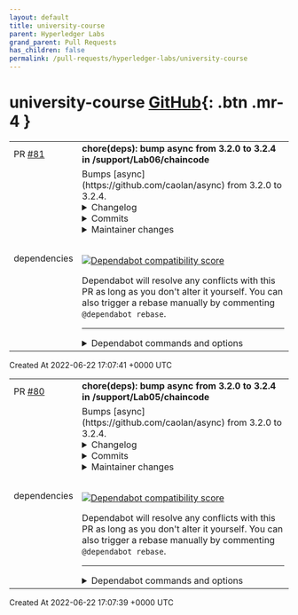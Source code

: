 ```yaml
---
layout: default
title: university-course
parent: Hyperledger Labs
grand_parent: Pull Requests
has_children: false
permalink: /pull-requests/hyperledger-labs/university-course
---
```


# university-course <span class="fs-3 right-align">[GitHub](https://github.com/hyperledger-labs/university-course){: .btn .mr-4 }</span>


<div>
    <table>
        <tr>
            <td>
                PR <a href="https://github.com/hyperledger-labs/university-course/pull/81" class=".btn">#81</a>
            </td>
            <td>
                <b>
                    chore(deps): bump async from 3.2.0 to 3.2.4 in /support/Lab06/chaincode
                </b>
            </td>
        </tr>
        <tr>
            <td>
                <span class="chip">dependencies</span>
            </td>
            <td>
                Bumps [async](https://github.com/caolan/async) from 3.2.0 to 3.2.4.
<details>
<summary>Changelog</summary>
<p><em>Sourced from <a href="https://github.com/caolan/async/blob/master/CHANGELOG.md">async's changelog</a>.</em></p>
<blockquote>
<h1>v3.2.4</h1>
<ul>
<li>Fix a bug in <code>priorityQueue</code> where it didn't wait for the result. (<a href="https://github-redirect.dependabot.com/caolan/async/issues/1725">#1725</a>)</li>
<li>Fix a bug where <code>unshiftAsync</code> was included in <code>priorityQueue</code>. (<a href="https://github-redirect.dependabot.com/caolan/async/issues/1790">#1790</a>)</li>
</ul>
<h1>v3.2.3</h1>
<ul>
<li>Fix bugs in comment parsing in <code>autoInject</code>. (<a href="https://github-redirect.dependabot.com/caolan/async/issues/1767">#1767</a>, <a href="https://github-redirect.dependabot.com/caolan/async/issues/1780">#1780</a>)</li>
</ul>
<h1>v3.2.2</h1>
<ul>
<li>Fix potential prototype pollution exploit</li>
</ul>
<h1>v3.2.1</h1>
<ul>
<li>Use <code>queueMicrotask</code> if available to the environment (<a href="https://github-redirect.dependabot.com/caolan/async/issues/1761">#1761</a>)</li>
<li>Minor perf improvement in <code>priorityQueue</code> (<a href="https://github-redirect.dependabot.com/caolan/async/issues/1727">#1727</a>)</li>
<li>More examples in documentation (<a href="https://github-redirect.dependabot.com/caolan/async/issues/1726">#1726</a>)</li>
<li>Various doc fixes (<a href="https://github-redirect.dependabot.com/caolan/async/issues/1708">#1708</a>, <a href="https://github-redirect.dependabot.com/caolan/async/issues/1712">#1712</a>, <a href="https://github-redirect.dependabot.com/caolan/async/issues/1717">#1717</a>, <a href="https://github-redirect.dependabot.com/caolan/async/issues/1740">#1740</a>, <a href="https://github-redirect.dependabot.com/caolan/async/issues/1739">#1739</a>, <a href="https://github-redirect.dependabot.com/caolan/async/issues/1749">#1749</a>, <a href="https://github-redirect.dependabot.com/caolan/async/issues/1756">#1756</a>)</li>
<li>Improved test coverage (<a href="https://github-redirect.dependabot.com/caolan/async/issues/1754">#1754</a>)</li>
</ul>
</blockquote>
</details>
<details>
<summary>Commits</summary>
<ul>
<li><a href="https://github.com/caolan/async/commit/f3ab51af76ca87ebe3ec67b3dd6dec4959e04816"><code>f3ab51a</code></a> Version 3.2.4</li>
<li><a href="https://github.com/caolan/async/commit/7ea2cec7398b33a15daf5c3bd9bda6ae78caf297"><code>7ea2cec</code></a> Update built files</li>
<li><a href="https://github.com/caolan/async/commit/bef7befc734e4b712ab6ffc82463cc40c1037056"><code>bef7bef</code></a> update changelog</li>
<li><a href="https://github.com/caolan/async/commit/03eeab36ae5a0454bbf67b881f087692e0b7c7e4"><code>03eeab3</code></a> Bump yargs from 17.4.1 to 17.5.1 (<a href="https://github-redirect.dependabot.com/caolan/async/issues/1843">#1843</a>)</li>
<li><a href="https://github.com/caolan/async/commit/387efcf80f5b2c454effd2a64c75ff3c634ec3bd"><code>387efcf</code></a> Bump eslint from 8.14.0 to 8.17.0 (<a href="https://github-redirect.dependabot.com/caolan/async/issues/1849">#1849</a>)</li>
<li><a href="https://github.com/caolan/async/commit/131225a8c82fda93010b8b82da46e9a23b6b1816"><code>131225a</code></a> Bump karma from 6.3.19 to 6.3.20 (<a href="https://github-redirect.dependabot.com/caolan/async/issues/1844">#1844</a>)</li>
<li><a href="https://github.com/caolan/async/commit/4cfa89cb240d9748d5bfee0656fbed08cf80cc10"><code>4cfa89c</code></a> Bump eslint from 8.14.0 to 8.16.0 (<a href="https://github-redirect.dependabot.com/caolan/async/issues/1845">#1845</a>)</li>
<li><a href="https://github.com/caolan/async/commit/90e940cbb5a051db7c2a28169769f97eef99fdd6"><code>90e940c</code></a> Bump rollup from 2.71.1 to 2.75.5 (<a href="https://github-redirect.dependabot.com/caolan/async/issues/1846">#1846</a>)</li>
<li><a href="https://github.com/caolan/async/commit/dd72cf5f614bcf2b08ae2678f6e8ffbd28136804"><code>dd72cf5</code></a> Bump <code>@​babel/eslint-parser</code> from 7.17.0 to 7.18.2 (<a href="https://github-redirect.dependabot.com/caolan/async/issues/1847">#1847</a>)</li>
<li><a href="https://github.com/caolan/async/commit/4ae026e8da11f817f274f264dd3a9ec7ef3307c5"><code>4ae026e</code></a> Bump babel-minify from 0.5.1 to 0.5.2 (<a href="https://github-redirect.dependabot.com/caolan/async/issues/1848">#1848</a>)</li>
<li>Additional commits viewable in <a href="https://github.com/caolan/async/compare/v3.2.0...v3.2.4">compare view</a></li>
</ul>
</details>
<details>
<summary>Maintainer changes</summary>
<p>This version was pushed to npm by <a href="https://www.npmjs.com/~hargasinski">hargasinski</a>, a new releaser for async since your current version.</p>
</details>
<br />


[![Dependabot compatibility score](https://dependabot-badges.githubapp.com/badges/compatibility_score?dependency-name=async&package-manager=npm_and_yarn&previous-version=3.2.0&new-version=3.2.4)](https://docs.github.com/en/github/managing-security-vulnerabilities/about-dependabot-security-updates#about-compatibility-scores)

Dependabot will resolve any conflicts with this PR as long as you don't alter it yourself. You can also trigger a rebase manually by commenting `@dependabot rebase`.

[//]: # (dependabot-automerge-start)
[//]: # (dependabot-automerge-end)

---

<details>
<summary>Dependabot commands and options</summary>
<br />

You can trigger Dependabot actions by commenting on this PR:
- `@dependabot rebase` will rebase this PR
- `@dependabot recreate` will recreate this PR, overwriting any edits that have been made to it
- `@dependabot merge` will merge this PR after your CI passes on it
- `@dependabot squash and merge` will squash and merge this PR after your CI passes on it
- `@dependabot cancel merge` will cancel a previously requested merge and block automerging
- `@dependabot reopen` will reopen this PR if it is closed
- `@dependabot close` will close this PR and stop Dependabot recreating it. You can achieve the same result by closing it manually
- `@dependabot ignore this major version` will close this PR and stop Dependabot creating any more for this major version (unless you reopen the PR or upgrade to it yourself)
- `@dependabot ignore this minor version` will close this PR and stop Dependabot creating any more for this minor version (unless you reopen the PR or upgrade to it yourself)
- `@dependabot ignore this dependency` will close this PR and stop Dependabot creating any more for this dependency (unless you reopen the PR or upgrade to it yourself)
- `@dependabot use these labels` will set the current labels as the default for future PRs for this repo and language
- `@dependabot use these reviewers` will set the current reviewers as the default for future PRs for this repo and language
- `@dependabot use these assignees` will set the current assignees as the default for future PRs for this repo and language
- `@dependabot use this milestone` will set the current milestone as the default for future PRs for this repo and language

You can disable automated security fix PRs for this repo from the [Security Alerts page](https://github.com/hyperledger-labs/university-course/network/alerts).

</details>
            </td>
        </tr>
    </table>
    <div class="right-align">
        Created At 2022-06-22 17:07:41 +0000 UTC
    </div>
</div>

<div>
    <table>
        <tr>
            <td>
                PR <a href="https://github.com/hyperledger-labs/university-course/pull/80" class=".btn">#80</a>
            </td>
            <td>
                <b>
                    chore(deps): bump async from 3.2.0 to 3.2.4 in /support/Lab05/chaincode
                </b>
            </td>
        </tr>
        <tr>
            <td>
                <span class="chip">dependencies</span>
            </td>
            <td>
                Bumps [async](https://github.com/caolan/async) from 3.2.0 to 3.2.4.
<details>
<summary>Changelog</summary>
<p><em>Sourced from <a href="https://github.com/caolan/async/blob/master/CHANGELOG.md">async's changelog</a>.</em></p>
<blockquote>
<h1>v3.2.4</h1>
<ul>
<li>Fix a bug in <code>priorityQueue</code> where it didn't wait for the result. (<a href="https://github-redirect.dependabot.com/caolan/async/issues/1725">#1725</a>)</li>
<li>Fix a bug where <code>unshiftAsync</code> was included in <code>priorityQueue</code>. (<a href="https://github-redirect.dependabot.com/caolan/async/issues/1790">#1790</a>)</li>
</ul>
<h1>v3.2.3</h1>
<ul>
<li>Fix bugs in comment parsing in <code>autoInject</code>. (<a href="https://github-redirect.dependabot.com/caolan/async/issues/1767">#1767</a>, <a href="https://github-redirect.dependabot.com/caolan/async/issues/1780">#1780</a>)</li>
</ul>
<h1>v3.2.2</h1>
<ul>
<li>Fix potential prototype pollution exploit</li>
</ul>
<h1>v3.2.1</h1>
<ul>
<li>Use <code>queueMicrotask</code> if available to the environment (<a href="https://github-redirect.dependabot.com/caolan/async/issues/1761">#1761</a>)</li>
<li>Minor perf improvement in <code>priorityQueue</code> (<a href="https://github-redirect.dependabot.com/caolan/async/issues/1727">#1727</a>)</li>
<li>More examples in documentation (<a href="https://github-redirect.dependabot.com/caolan/async/issues/1726">#1726</a>)</li>
<li>Various doc fixes (<a href="https://github-redirect.dependabot.com/caolan/async/issues/1708">#1708</a>, <a href="https://github-redirect.dependabot.com/caolan/async/issues/1712">#1712</a>, <a href="https://github-redirect.dependabot.com/caolan/async/issues/1717">#1717</a>, <a href="https://github-redirect.dependabot.com/caolan/async/issues/1740">#1740</a>, <a href="https://github-redirect.dependabot.com/caolan/async/issues/1739">#1739</a>, <a href="https://github-redirect.dependabot.com/caolan/async/issues/1749">#1749</a>, <a href="https://github-redirect.dependabot.com/caolan/async/issues/1756">#1756</a>)</li>
<li>Improved test coverage (<a href="https://github-redirect.dependabot.com/caolan/async/issues/1754">#1754</a>)</li>
</ul>
</blockquote>
</details>
<details>
<summary>Commits</summary>
<ul>
<li><a href="https://github.com/caolan/async/commit/f3ab51af76ca87ebe3ec67b3dd6dec4959e04816"><code>f3ab51a</code></a> Version 3.2.4</li>
<li><a href="https://github.com/caolan/async/commit/7ea2cec7398b33a15daf5c3bd9bda6ae78caf297"><code>7ea2cec</code></a> Update built files</li>
<li><a href="https://github.com/caolan/async/commit/bef7befc734e4b712ab6ffc82463cc40c1037056"><code>bef7bef</code></a> update changelog</li>
<li><a href="https://github.com/caolan/async/commit/03eeab36ae5a0454bbf67b881f087692e0b7c7e4"><code>03eeab3</code></a> Bump yargs from 17.4.1 to 17.5.1 (<a href="https://github-redirect.dependabot.com/caolan/async/issues/1843">#1843</a>)</li>
<li><a href="https://github.com/caolan/async/commit/387efcf80f5b2c454effd2a64c75ff3c634ec3bd"><code>387efcf</code></a> Bump eslint from 8.14.0 to 8.17.0 (<a href="https://github-redirect.dependabot.com/caolan/async/issues/1849">#1849</a>)</li>
<li><a href="https://github.com/caolan/async/commit/131225a8c82fda93010b8b82da46e9a23b6b1816"><code>131225a</code></a> Bump karma from 6.3.19 to 6.3.20 (<a href="https://github-redirect.dependabot.com/caolan/async/issues/1844">#1844</a>)</li>
<li><a href="https://github.com/caolan/async/commit/4cfa89cb240d9748d5bfee0656fbed08cf80cc10"><code>4cfa89c</code></a> Bump eslint from 8.14.0 to 8.16.0 (<a href="https://github-redirect.dependabot.com/caolan/async/issues/1845">#1845</a>)</li>
<li><a href="https://github.com/caolan/async/commit/90e940cbb5a051db7c2a28169769f97eef99fdd6"><code>90e940c</code></a> Bump rollup from 2.71.1 to 2.75.5 (<a href="https://github-redirect.dependabot.com/caolan/async/issues/1846">#1846</a>)</li>
<li><a href="https://github.com/caolan/async/commit/dd72cf5f614bcf2b08ae2678f6e8ffbd28136804"><code>dd72cf5</code></a> Bump <code>@​babel/eslint-parser</code> from 7.17.0 to 7.18.2 (<a href="https://github-redirect.dependabot.com/caolan/async/issues/1847">#1847</a>)</li>
<li><a href="https://github.com/caolan/async/commit/4ae026e8da11f817f274f264dd3a9ec7ef3307c5"><code>4ae026e</code></a> Bump babel-minify from 0.5.1 to 0.5.2 (<a href="https://github-redirect.dependabot.com/caolan/async/issues/1848">#1848</a>)</li>
<li>Additional commits viewable in <a href="https://github.com/caolan/async/compare/v3.2.0...v3.2.4">compare view</a></li>
</ul>
</details>
<details>
<summary>Maintainer changes</summary>
<p>This version was pushed to npm by <a href="https://www.npmjs.com/~hargasinski">hargasinski</a>, a new releaser for async since your current version.</p>
</details>
<br />


[![Dependabot compatibility score](https://dependabot-badges.githubapp.com/badges/compatibility_score?dependency-name=async&package-manager=npm_and_yarn&previous-version=3.2.0&new-version=3.2.4)](https://docs.github.com/en/github/managing-security-vulnerabilities/about-dependabot-security-updates#about-compatibility-scores)

Dependabot will resolve any conflicts with this PR as long as you don't alter it yourself. You can also trigger a rebase manually by commenting `@dependabot rebase`.

[//]: # (dependabot-automerge-start)
[//]: # (dependabot-automerge-end)

---

<details>
<summary>Dependabot commands and options</summary>
<br />

You can trigger Dependabot actions by commenting on this PR:
- `@dependabot rebase` will rebase this PR
- `@dependabot recreate` will recreate this PR, overwriting any edits that have been made to it
- `@dependabot merge` will merge this PR after your CI passes on it
- `@dependabot squash and merge` will squash and merge this PR after your CI passes on it
- `@dependabot cancel merge` will cancel a previously requested merge and block automerging
- `@dependabot reopen` will reopen this PR if it is closed
- `@dependabot close` will close this PR and stop Dependabot recreating it. You can achieve the same result by closing it manually
- `@dependabot ignore this major version` will close this PR and stop Dependabot creating any more for this major version (unless you reopen the PR or upgrade to it yourself)
- `@dependabot ignore this minor version` will close this PR and stop Dependabot creating any more for this minor version (unless you reopen the PR or upgrade to it yourself)
- `@dependabot ignore this dependency` will close this PR and stop Dependabot creating any more for this dependency (unless you reopen the PR or upgrade to it yourself)
- `@dependabot use these labels` will set the current labels as the default for future PRs for this repo and language
- `@dependabot use these reviewers` will set the current reviewers as the default for future PRs for this repo and language
- `@dependabot use these assignees` will set the current assignees as the default for future PRs for this repo and language
- `@dependabot use this milestone` will set the current milestone as the default for future PRs for this repo and language

You can disable automated security fix PRs for this repo from the [Security Alerts page](https://github.com/hyperledger-labs/university-course/network/alerts).

</details>
            </td>
        </tr>
    </table>
    <div class="right-align">
        Created At 2022-06-22 17:07:39 +0000 UTC
    </div>
</div>

